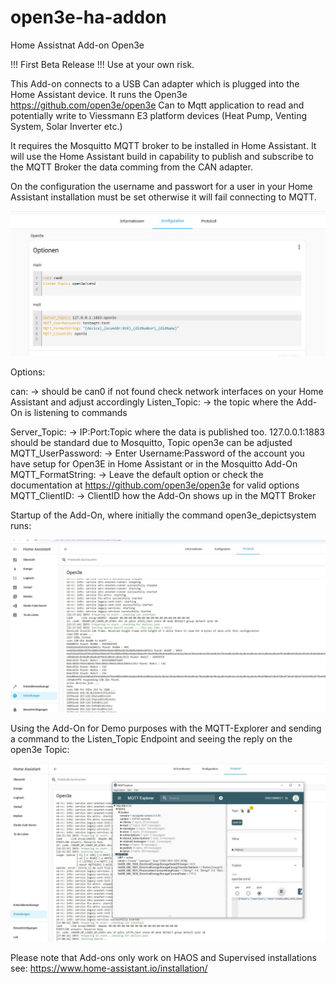 # open3e-ha-addon
Home Assistnat Add-on Open3e

!!! First Beta Release !!! Use at your own risk. 

This Add-on connects to a USB Can adapter which is plugged into the Home Assistant device. It runs the Open3e https://github.com/open3e/open3e Can to Mqtt application to read and potentially write to Viessmann E3 platform devices (Heat Pump, Venting System, Solar Inverter etc.)

It requires the Mosquitto MQTT broker to be installed in Home Assistant. It will use the Home Assistant build in capability to publish and subscribe to the MQTT Broker the data comming from the CAN adapter. 

On the configuration the username and passwort for a user in your Home Assistant installation must be set otherwise it will fail connecting to MQTT. 

![Configuration](https://raw.githubusercontent.com/flecke-m/ha-addons/refs/heads/main/open3e/images/homeassistant-configuration.jpg)

Options:

can: -> should be can0 if not found check network interfaces on your Home Assistant and adjust accordingly
Listen_Topic: -> the topic where the Add-On is listening to commands

Server_Topic: -> IP:Port:Topic where the data is published too. 127.0.0.1:1883 should be standard due to Mosquitto, Topic open3e can be adjusted
MQTT_UserPassword: ->  Enter Username:Password of the account you have setup for Open3E in Home Assistant or in the Mosquitto Add-On
MQTT_FormatString: -> Leave the default option or check the documentation at https://github.com/open3e/open3e for valid options
MQTT_ClientID: -> ClientID how the Add-On shows up in the MQTT Broker

Startup of the Add-On, where initially the command open3e_depictsystem runs:

![Startup](https://raw.githubusercontent.com/flecke-m/ha-addons/refs/heads/main/open3e/images/homeassistant-startup.jpg)


Using the Add-On for Demo purposes with the MQTT-Explorer and sending a command to the Listen_Topic Endpoint and seeing the reply on the open3e Topic:

![Running](https://raw.githubusercontent.com/flecke-m/ha-addons/refs/heads/main/open3e/images/homeassistant-running.jpg)





Please note that Add-ons only work on HAOS and Supervised installations see: https://www.home-assistant.io/installation/ 
